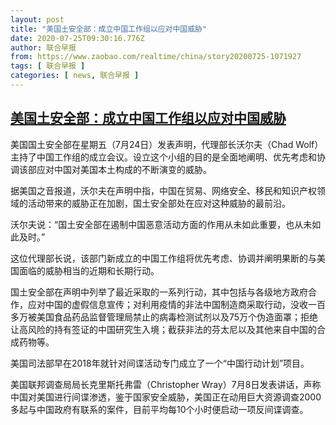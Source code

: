 ```yaml
---
layout: post
title: "美国土安全部：成立中国工作组以应对中国威胁"
date: 2020-07-25T09:30:16.776Z
author: 联合早报
from: https://www.zaobao.com/realtime/china/story20200725-1071927
tags: [ 联合早报 ]
categories: [ news, 联合早报 ]
---
```

<!--1595695080000-->
[美国土安全部：成立中国工作组以应对中国威胁](https://www.zaobao.com/realtime/china/story20200725-1071927)
------

<div>
<p>美国国土安全部在星期五（7月24日）发表声明，代理部长沃尔夫（Chad Wolf）主持了中国工作组的成立会议。设立这个小组的目的是全面地阐明、优先考虑和协调该部应对中国对美国本土构成的不断演变的威胁。</p><p>据美国之音报道，沃尔夫在声明中指，中国在贸易、网络安全、移民和知识产权领域的活动带来的威胁正在加剧，国土安全部处在应对这种威胁的最前沿。</p><p>沃尔夫说：“国土安全部在遏制中国恶意活动方面的作用从未如此重要，也从未如此及时。”</p><section id="imu"><div id="dfp-ad-imu1-wrapper" class="dfp-tag-wrapper"><div id="dfp-ad-imu1" class="dfp-tag-wrapper"></div></div></section><p>这位代理部长说，该部门新成立的中国工作组将优先考虑、协调并阐明果断的与美国面临的威胁相当的近期和长期行动。</p><p>国土安全部在声明中列举了最近采取的一系列行动，其中包括与各级地方政府合作，应对中国的虚假信息宣传；对利用疫情的非法中国制造商采取行动，没收一百多万被美国食品药品监督管理局禁止的病毒检测试剂以及75万个伪造面罩；拒绝让高风险的持有签证的中国研究生入境；截获非法的芬太尼以及其他来自中国的合成药物等。</p><p>美国司法部早在2018年就针对间谍活动专门成立了一个“中国行动计划”项目。</p><p>美国联邦调查局局长克里斯托弗雷（Christopher Wray）7月8日发表讲话，声称中国对美国进行间谍渗透，鉴于国家安全威胁，美国正在动用巨大资源调查2000多起与中国政府有联系的案件，目前平均每10个小时便启动一项反间谍调查。</p><div id="innity-in-post"></div><div id="dfp-ad-midarticlespecial-wrapper" class="dfp-tag-wrapper"><div id="dfp-ad-midarticlespecial" class="dfp-tag-wrapper"></div></div>
</div>

